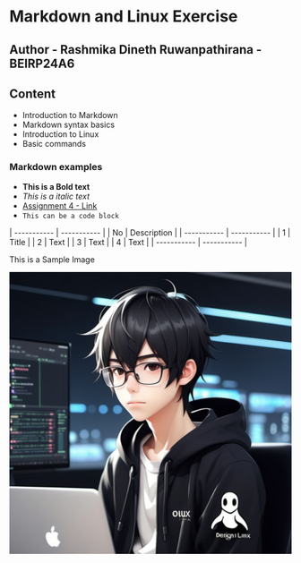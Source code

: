 # Markdown and Linux Exercise

## Author - Rashmika Dineth Ruwanpathirana - BEIRP24A6

## Content

- Introduction to Markdown
- Markdown syntax basics
- Introduction to Linux
- Basic commands

### Markdown examples

- **This is a Bold text**
- _This is a italic text_
- [Assignment 4 - Link](https://github.com/Rashmika-Dineth/Linux/tree/main/Assignment%204)
- `This can be a code block `

| ----------- | ----------- |
| No | Description |
| ----------- | ----------- |
| 1 | Title |
| 2 | Text |
| 3 | Text |
| 4 | Text |
| ----------- | ----------- |

This is a Sample Image

![Boy Using Linux](./Images/image1.jpg)
